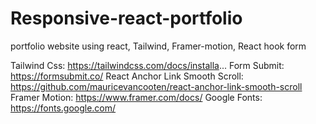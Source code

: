 # Responsive-react-portfolio

portfolio website using react, Tailwind, Framer-motion, React hook form

Tailwind Css: https://tailwindcss.com/docs/installa...
Form Submit: https://formsubmit.co/
React Anchor Link Smooth Scroll: https://github.com/mauricevancooten/react-anchor-link-smooth-scroll
Framer Motion: https://www.framer.com/docs/
Google Fonts: https://fonts.google.com/
